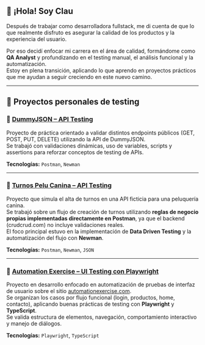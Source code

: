 ## 👋 ¡Hola! Soy Clau


Después de trabajar como desarrolladora fullstack, me di cuenta de que lo que realmente disfruto es asegurar la calidad de los productos y la experiencia del usuario.

Por eso decidí enfocar mi carrera en el área de calidad, formándome como **QA Analyst** y profundizando en el testing manual, el análisis funcional y la automatización.  
Estoy en plena transición, aplicando lo que aprendo en proyectos prácticos que me ayudan a seguir creciendo en este nuevo camino.

---

## 🧪 Proyectos personales de testing

### 🔹 [DummyJSON – API Testing](https://github.com/ClaudiaFernandez-QA/api-tests-dummyjson)
Proyecto de práctica orientado a validar distintos endpoints públicos (GET, POST, PUT, DELETE) utilizando la API de DummyJSON.  
Se trabajó con validaciones dinámicas, uso de variables, scripts y assertions para reforzar conceptos de testing de APIs.

**Tecnologías:** `Postman`, `Newman`

---

### 🔹 [Turnos Pelu Canina – API Testing](https://github.com/ClaudiaFernandez-QA/turnos-pelucanina)
Proyecto que simula el alta de turnos en una API ficticia para una peluquería canina.  
Se trabajó sobre un flujo de creación de turnos utilizando **reglas de negocio propias implementadas directamente en Postman**, ya que el backend (crudcrud.com) no incluye validaciones reales.  
El foco principal estuvo en la implementación de **Data Driven Testing** y la automatización del flujo con **Newman**.

**Tecnologías:** `Postman`, `Newman`, `JSON`

---

### 🔹 [Automation Exercise – UI Testing con Playwright](https://github.com/ClaudiaFernandez-QA/automation-exercise)
Proyecto en desarrollo enfocado en automatización de pruebas de interfaz de usuario sobre el sitio [automationexercise.com](https://automationexercise.com).  
Se organizan los casos por flujo funcional (login, productos, home, contacto), aplicando buenas prácticas de testing con **Playwright** y **TypeScript**.  
Se valida estructura de elementos, navegación, comportamiento interactivo y manejo de diálogos.

**Tecnologías:** `Playwright`, `TypeScript`
